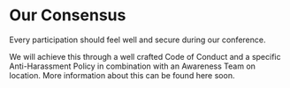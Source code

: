 # Our Consensus

Every participation should feel well and secure during our conference.

We will achieve this through a well crafted Code of Conduct and a specific
Anti-Harassment Policy in combination with an Awareness Team on location. More
information about this can be found here soon.
